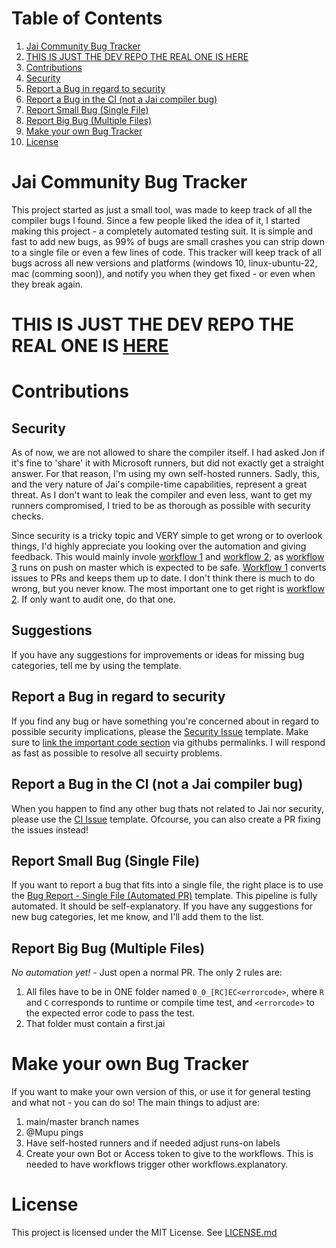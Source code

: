 # Table of Contents
1. [Jai Community Bug Tracker](#jai-community-bug-tracker)
2. [THIS IS JUST THE DEV REPO THE REAL ONE IS HERE](#this-is-just-the-dev-repo-the-real-one-is-here)
3. [Contributions](#contributions)
  1. [Security](#security)
  2. [Report a Bug in regard to security](#report-a-bug-in-regard-to-security)
  3. [Report a Bug in the CI (not a Jai compiler bug)](#report-a-bug-in-the-ci-not-a-jai-compiler-bug)
  4. [Report Small Bug (Single File)](#report-small-bug-single-file)
  5. [Report Big Bug (Multiple Files)](#report-big-bug-multiple-files)
4. [Make your own Bug Tracker](#make-your-own-bug-tracker)
5. [License](#license)

# Jai Community Bug Tracker
This project started as just a small tool, was made to keep track of all the compiler bugs I found. Since a few people liked the idea of it, I started making this project - a completely automated testing suit. It is simple and fast to add new bugs, as 99% of bugs are small crashes you can strip down to a single file or even a few lines of code. This tracker will keep track of all bugs across all new versions and platforms (windows 10, linux-ubuntu-22, mac (comming soon)), and notify you when they get fixed - or even when they break again. 

# THIS IS JUST THE DEV REPO THE REAL ONE IS [HERE](https://github.com/Mupu/JaiCommunityBugTracker/)

# Contributions
## Security
As of now, we are not allowed to share the compiler itself. I had asked Jon if it's fine to 'share' it with Microsoft runners, but did not exactly get a straight answer. For that reason, I'm using my own self-hosted runners. Sadly, this, and the very nature of Jai's compile-time capabilities, represent a great threat. As I don't want to leak the compiler and even less, want to get my runners compromised, I tried to be as thorough as possible with security checks.

Since security is a tricky topic and VERY simple to get wrong or to overlook things, I'd highly appreciate you looking over the automation and giving feedback. This would mainly invole [workflow 1](.github/workflows/1_SB_issue_to_PR_synchronizer.yml) and [workflow 2](.github/workflows/2_validate_PR_and_merge.yml), as [workflow 3](.github/workflows/3_run_test_suit_and_update.yml) runs on push on master which is expected to be safe. [Workflow 1](.github/workflows/1_SB_issue_to_PR_synchronizer.yml) converts issues to PRs and keeps them up to date. I don't think there is much to do wrong, but you never know. The most important one to get right is [workflow 2](.github/workflows/2_validate_PR_and_merge.yml). If only want to audit one, do that one.

## Suggestions
If you have any suggestions for improvements or ideas for missing bug categories, tell me by using the []() template.

## Report a Bug in regard to security
If you find any bug or have something you're concerned about in regard to possible security implications, please the [Security Issue](https://github.com/Mupu/JaiCommunityBugTrackerDev/issues/new?assignees=&labels=security&projects=&template=security_issue_template.yml&title=%5BSECURITY%5D+) template. Make sure to [link the important code section](https://docs.github.com/en/get-started/writing-on-github/working-with-advanced-formatting/creating-a-permanent-link-to-a-code-snippet) via githubs permalinks. I will respond as fast as possible to resolve all secuirty problems.

## Report a Bug in the CI (not a Jai compiler bug)
When you happen to find any other bug thats not related to Jai nor security, please use the [CI Issue](https://github.com/Mupu/JaiCommunityBugTrackerDev/issues/new?assignees=&labels=bug&projects=&template=ci_issue_template.yml&title=%5BBUG%5D+) template. Ofcourse, you can also create a PR fixing the issues instead!

## Report Small Bug (Single File)
If you want to report a bug that fits into a single file, the right place is to use the [Bug Report - Single File (Automated PR)](https://github.com/Mupu/JaiCommunityBugTrackerDev/issues/new?assignees=&labels=SB&projects=&template=sb_issue_template.yml&title=%5BSB%5D+Bug+Report+-+Single+File+%28DO+NOT+EDIT+TITLE%29) template. This pipeline is fully automated. It should be self-explanatory. If you have any suggestions for new bug categories, let me know, and I'll add them to the list.

## Report Big Bug (Multiple Files)
*No automation yet!* - Just open a normal PR. The only 2 rules are: 
1) All files have to be in ONE folder named `0_0_[RC]EC<errorcode>`, where `R` and `C` corresponds to runtime or compile time test, and `<errorcode>` to the expected error code to pass the test.
2) That folder must contain a first.jai

# Make your own Bug Tracker
If you want to make your own version of this, or use it for general testing and what not - you can do so! The main things to adjust are:
1) main/master branch names
2) @Mupu pings
3) Have self-hosted runners and if needed adjust runs-on labels
4) Create your own Bot or Access token to give to the workflows. This is needed to have workflows trigger other workflows.explanatory.

# License
This project is licensed under the MIT License. See [LICENSE.md](LICENSE.md)
